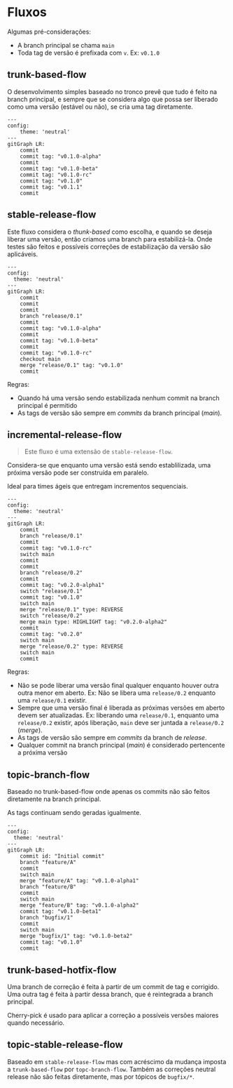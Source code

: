 # Fluxos

Algumas pré-considerações:

- A branch principal se chama `main`
- Toda tag de versão é prefixada com `v`. Ex: `v0.1.0`

## trunk-based-flow

O desenvolvimento simples baseado no tronco prevê que tudo é feito
na branch principal, e sempre que se considera algo que possa ser
liberado como uma versão (estável ou não), se cria uma tag diretamente.

```mermaid
---
config:
    theme: 'neutral'
---
gitGraph LR:
    commit
    commit tag: "v0.1.0-alpha"
    commit
    commit tag: "v0.1.0-beta"
    commit tag: "v0.1.0-rc"
    commit tag: "v0.1.0"
    commit tag: "v0.1.1"
    commit
```

## stable-release-flow

Este fluxo considera o _thunk-based_ como escolha, e quando se deseja
liberar uma versão, então criamos uma branch para estabilizá-la.
Onde testes são feitos e possíveis correções de estabilização da
versão são aplicáveis.

```mermaid
---
config:
  theme: 'neutral'
---
gitGraph LR:
    commit
    commit
    commit
    branch "release/0.1"
    commit
    commit tag: "v0.1.0-alpha"
    commit
    commit tag: "v0.1.0-beta"
    commit
    commit tag: "v0.1.0-rc"
    checkout main
    merge "release/0.1" tag: "v0.1.0"
    commit
```

Regras:

- Quando há uma versão sendo estabilizada nenhum commit na branch
  principal é permitido
- As tags de versão são sempre em _commits_ da branch principal (_main_).

## incremental-release-flow

> Este fluxo é uma extensão de `stable-release-flow`.

Considera-se que enquanto uma versão está sendo establilizada, uma
próxima versão pode ser construída em paralelo.

Ideal para times ágeis que entregam incrementos sequenciais.

```mermaid
---
config:
  theme: 'neutral'
---
gitGraph LR:
    commit
    branch "release/0.1"
    commit
    commit tag: "v0.1.0-rc"
    switch main
    commit
    commit
    branch "release/0.2"
    commit
    commit tag: "v0.2.0-alpha1"
    switch "release/0.1"
    commit tag: "v0.1.0"
    switch main
    merge "release/0.1" type: REVERSE
    switch "release/0.2"
    merge main type: HIGHLIGHT tag: "v0.2.0-alpha2"
    commit 
    commit tag: "v0.2.0"
    switch main
    merge "release/0.2" type: REVERSE
    switch main
    commit
```


Regras:

- Não se pode liberar uma versão final qualquer enquanto houver outra
  outra menor em aberto. Ex: Não se libera uma `release/0.2` enquanto
  uma `release/0.1` existir.
- Sempre que uma versão final é liberada as próximas versões em aberto
  devem ser atualizadas. Ex: liberando uma `release/0.1`, enquanto uma
  `release/0.2` existir, após liberação, `main` deve ser juntada a 
  `release/0.2` (_merge_). 
- As tags de versão são sempre em _commits_ da branch de _release_.
- Qualquer commit na branch principal (_main_) é considerado pertencente
  a próxima versão


## topic-branch-flow

Baseado no trunk-based-flow onde apenas os commits não são feitos
diretamente na branch principal.

As tags continuam sendo geradas igualmente.

```mermaid
---
config:
  theme: 'neutral'
---
gitGraph LR:
    commit id: "Initial commit"
    branch "feature/A"
    commit
    switch main
    merge "feature/A" tag: "v0.1.0-alpha1"
    branch "feature/B"
    commit
    switch main
    merge "feature/B" tag: "v0.1.0-alpha2"
    commit tag: "v0.1.0-beta1"
    branch "bugfix/1"
    commit
    switch main
    merge "bugfix/1" tag: "v0.1.0-beta2"
    commit tag: "v0.1.0"
    commit
```

## trunk-based-hotfix-flow

Uma branch de correção é feita à partir de um commit de tag e corrigido.
Uma outra tag é feita à partir dessa branch, que é reintegrada a branch
principal.

Cherry-pick é usado para aplicar a correção a possíveis versões maiores
quando necessário.

## topic-stable-release-flow

Baseado em `stable-release-flow` mas com acréscimo da mudança imposta
a `trunk-based-flow` por `topc-branch-flow`. Também as correções neutral
release não são feitas diretamente, mas por tópicos de `bugfix/*`.

